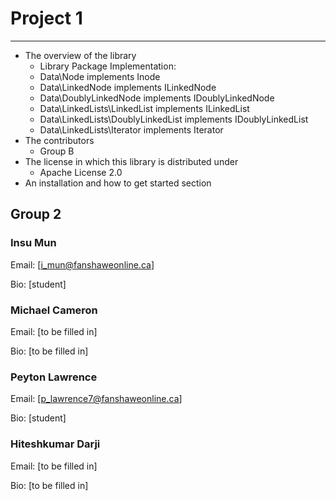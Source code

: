 Project 1
=======================================================
------------------------------------------------------
 - The overview of the library
	* Library Package Implementation:
	* Data\Node implements Inode
	* Data\LinkedNode implements ILinkedNode
	* Data\DoublyLinkedNode implements IDoublyLinkedNode
	* Data\LinkedLists\LinkedList implements ILinkedList
	* Data\LinkedLists\DoublyLinkedList implements IDoublyLinkedList
	* Data\LinkedLists\Iterator implements Iterator
 - The contributors
	* Group B
 - The license in which this library is distributed under
	* Apache License 2.0
 - An installation and how to get started section



Group 2
--------

### Insu Mun

Email: [i_mun@fanshaweonline.ca]

Bio: [student]


### Michael Cameron

Email: [to be filled in]

Bio: [to be filled in]


### Peyton Lawrence

Email: [p_lawrence7@fanshaweonline.ca]

Bio: [student]


### Hiteshkumar Darji

Email: [to be filled in]

Bio: [to be filled in]
